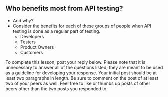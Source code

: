 ## Who benefits most from API testing?

- And why?
- Consider the benefits for each of these groups of people when API testing is
  done as a regular part of testing.
  - Developers
  - Testers
  - Product Owners
  - Customers

To complete this lesson, post your reply below. Please note that it is
unnecessary to answer all of the questions listed; they are meant to be used as
a guideline for developing your response. Your initial post should be at least
two paragraphs in length. Be sure to comment on the post of at least two of your
peers as well. Feel free to like or thumbs up posts of other peers other than
the two posts you responded to.
